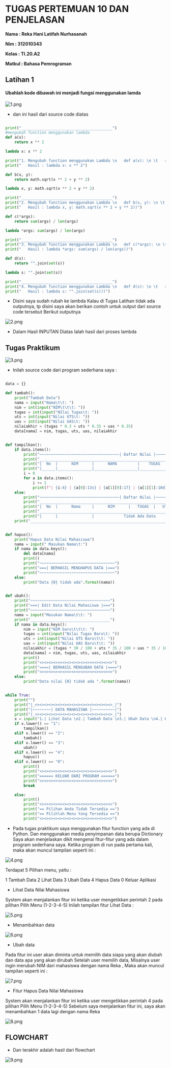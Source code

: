 # TUGAS PERTEMUAN 10 DAN PENJELASAN

**Nama : Reka Hani Latifah Nurhasanah** <br>

**Nim : 312010343** <br>

**Kelas : TI.20.A2** <br>

**Matkul : Bahasa Pemrograman** <br>

## Latihan 1

#### Ubahlah kode dibawah ini menjadi fungsi menggunakan lamda

![1.png](/gambar/1.png)

* dan ini hasil dari source code diatas

```python

print("________________________________________")
#mengubah function menggunakan lambda
def a(x):
    return x ** 2

lambda x: x ** 2

print("1. Mengubah function menggunakan Lambda \n   def a(x): \n \t   return x ** 2")
print("   Hasil : lambda x: x ** 2")

def b(x, y):
    return math.sqrt(x ** 2 + y ** 2)

lambda x, y: math.sqrt(x ** 2 + y ** 2)

print("________________________________________")
print("2. Mengubah function menggunakan Lambda \n   def b(x, y): \n \t   return math.sqrt(x ** 2 + y ** 2)")
print("   Hasil : lambda x, y: math.sqrt(x ** 2 + y ** 2))")

def c(*args):
    return sum(args) / len(args)

lambda *args: sum(args) / len(args)

print("________________________________________")
print("3. Mengubah function menggunakan Lambda \n   def c(*args): \n \t   return sum(args) / len(args)")
print("   Hasil : lambda *args: sum(args) / len(args))")

def d(s):
    return "".join(set(s))

lambda s: "".join(set(s))

print("________________________________________")
print("4. Mengubah function menggunakan Lambda \n   def d(s): \n \t   return "".join(set(s))")
print("   Hasil : lambda s: "".join(set(s)))")
```
* Disini saya sudah rubah ke lambda Kalau di Tugas Latihan tidak ada outputnya, tp disini saya akan berikan contoh untuk output dari source code tersebut Berikut outputnya

![2.png](/gambar/2.png)

* Dalam Hasil INPUTAN Diatas Ialah hasil dari proses lambda

## Tugas Praktikum

![3.png](/gambar/3.png)

* Inilah source code dari program sederhana saya :

```python

data = {}

def tambah():
    print("Tambah Data")
    nama = input("Nama\t\t: ")
    nim = int(input("NIM\t\t\t: "))
    tugas = int(input("NIlai Tugas\t: "))
    uts = int(input("Nilai UTS\t: "))
    uas = int(input("Nilai UAS\t: "))
    nilaiakhir = (tugas * 0.3 + uts * 0.35 + uas * 0.35)
    data[nama] = nim, tugas, uts, uas, nilaiakhir


def tampilkan():
    if data.items():
        print("~~~~~~~~~~~~~~~~~~~~~~~~~~~~~~~~~~~| Daftar Nilai |~~~~~~~~~~~~~~~~~~~~~~~~~~~~~~~~~~~")
        print("_______________________________________________________________________________________")
        print("|  No  |      NIM      |      NAMA         |    TUGAS   |   UTS   |   UAS   | AKHIR  |")
        print("|______|_______________|___________________|____________|_________|_________|________|__")
        i = 0
        for a in data.items():
            i += 1
            print(f"| {i:4} | {a[0]:13s} | {a[1][0]:17} | {a[1][1]:10d} |  {a[1][2]:6d} | {a[1][2]:7d} | {a[1][4]:6.2f} | ")
    else:
        print("~~~~~~~~~~~~~~~~~~~~~~~~~~~~~~~~~~~| Daftar Nilai |~~~~~~~~~~~~~~~~~~~~~~~~~~~~~~~~~~~")
        print("_______________________________________________________________________________________")
        print("|  No  |      Nama     |      NIM      |   TUGAS  |   UTS   |   UAS   | Nilai Akhir  |")
        print("_______________________________________________________________________________________")
        print("|      |               |             Tidak Ada Data         |         |                |")
    print("____________________________________________________________________________________________")


def hapus():
    print("Hapus Data Nilai Mahasiswa")
    nama = input(" Masukan Nama\t:")
    if nama in data.keys():
        del data[nama]
        print()
        print("~~~~~~~~~~~~~~~~~~~~~~~~~~~~~~~~~")
        print("===| BERHASIL MENGHAPUS DATA |===")
        print("~~~~~~~~~~~~~~~~~~~~~~~~~~~~~~~~~")
    else:
        print("Data {0} tidak ada".format(nama))


def ubah():
    print("~~~~~~~~~~~~~~~~~~~~~~~~~~~~~~~~~~~")
    print("===| Edit Data Nilai Mahasiswa |===")
    print("~~~~~~~~~~~~~~~~~~~~~~~~~~~~~~~~~~~")
    nama = input("Masukan Nama\t\t: ")
    print("___________________________________")
    if nama in data.keys():
        nim = input("NIM baru\t\t\t: ")
        tugas = int(input("Nilai Tugas Baru\t: "))
        uts = int(input("Nilai UTS Baru\t\t: "))
        uas = int(input("Nilai UAS Baru\t\t: "))
        nilaiakhir = (tugas * 30 / 100 + uts * 35 / 100 + uas * 35 / 100)
        data[nama] = nim, tugas, uts, uas, nilaiakhir
        print()
        print("<><><><><><><><><><><><><><><><>")
        print("====| BERHASIL MENGUBAH DATA |====")
        print("<><><><><><><><><><><><><><><><>")
    else:
        print("Data nilai {0} tidak ada ".format(nama))


while True:
    print("")
    print("|_<><><><><><><><><><><><><><><><><>_|")
    print("|~~~~~~~~| DATA MAHASISWA |~~~~~~~~~~|")
    print("|_<><><><><><><><><><><><><><><><><>_|")
    x = input("1.| Lihat Data \n2.| Tambah Data \n3.| Ubah Data \n4.| Hapus Data \n0.| Keluar Aplikasi \nPilih menu : ")
    if x.lower() == "1":
        tampilkan()
    elif x.lower() == "2":
        tambah()
    elif x.lower() == "3":
        ubah()
    elif x.lower() == "4":
        hapus()
    elif x.lower() == "0":
        print()
        print("<><><><><><><><><><><><><><><><>")
        print("====== KELUAR DARI PROGRAM ======")
        print("<><><><><><><><><><><><><><><><>")
        break

    else:
        print()
        print("<><><><><><><><><><><><><><><><>")
        print("== Pilihan Anda Tidak Tersedia ==")
        print("== Pilihlah Menu Yang Tersedia ==")
        print("<><><><><><><><><><><><><><><><>")
```
* Pada tugas praktikum saya menggunakan fitur function yang ada di Python. Dan menggunakan media penyimpanan data berupa Dictionary Saya akan menjelaskan dikit mengenai fitur-fitur yang ada dalam program sederhana saya. Ketika program di run pada pertama kali, maka akan muncul tampilan seperti ini :

![4.png](/gambar/4.png)

Terdapat 5 Pilihan menu, yaitu :

1 Tambah Data 2 Lihat Data 3 Ubah Data 4 Hapus Data 0 Keluar Aplikasi

* Lihat Data Nilai Mahasiswa

System akan menjalankan fitur ini ketika user mengetikkan perintah 2 pada pilihan Pilih Menu (1-2-3-4-5) Inilah tampilan fitur Lihat Data :

![5.png](/gambar/5.png)

* Menambahkan data

![6.png](/gambar/6.png)

* Ubah data

Pada fitur ini user akan diminta untuk memilih data siapa yang akan diubah dan data apa yang akan dirubah Setelah user memilih data, Misalnya user ingin merubah NIM dari mahasiswa dengan nama Reka , Maka akan muncul tampilan seperti ini :

![7.png](/gambar/7.png)

* Fitur Hapus Data Nilai Mahasiswa

System akan menjalankan fitur ini ketika user mengetikkan perintah 4 pada pilihan Pilih Menu (1-2-3-4-5) Sebelum saya menjalankan fitur ini, saya akan menambahkan 1 data lagi dengan nama Reka

![8.png](/gambar/8.png)

## FLOWCHART

* Dan terakhir adalah hasil dari flowchart

![9.png](/gambar/9.png)